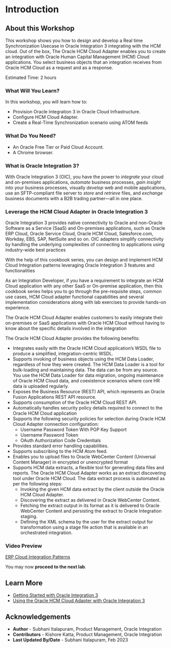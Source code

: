 # Introduction

## About this Workshop

This workshop shows you how to design and develop a Real time Synchronization Usecase in Oracle Integration 3 integrating with the HCM cloud. Out of the box, The Oracle HCM Cloud Adapter enables you to create an integration with Oracle Human Capital Management (HCM) Cloud applications. You select business objects that an integration receives from Oracle HCM Cloud as a request and as a response.


Estimated Time: 2 hours

### What Will You Learn?

In this workshop, you will learn how to:

* Provision Oracle Integration 3 in Oracle Cloud Infrastructure.
* Configure HCM Cloud Adapter.
* Create a Real-Time Synchronization scenario using ATOM feeds


### What Do You Need?

* An Oracle Free Tier or Paid Cloud Account.
* A Chrome browser.

### What is Oracle Integration 3?
With Oracle Integration 3 (OIC), you have the power to *integrate* your cloud and on-premises applications, *automate* business processes, *gain insight* into your business processes, visually *develop* web and mobile applications, use an SFTP-compliant file server to *store* and *retrieve* files, and *exchange* business documents with a B2B trading partner—all in one place.

### Leverage the HCM Cloud Adapter in Oracle Integration 3

Oracle Integration 3 provides native connectivity to Oracle and non-Oracle Software as a Service (SaaS) and On-premises applications, such as Oracle ERP Cloud, Oracle Service Cloud, Oracle HCM Cloud, Salesforce.com, Workday, EBS, SAP, NetSuite and so on. OIC adapters simplify connectivity by handling the underlying complexities of connecting to applications using industry-wide best practices

With the help of this cookbook series, you can design and implement HCM Cloud Integration patterns leveraging Oracle Integration 3 features and functionalities

As an Integration Developer, if you have a requirement to integrate an HCM Cloud application with any other SaaS or On-premise application, then this cookbook series helps you to go through the pre-requisite steps, common use cases, HCM Cloud adapter functional capabilities and several implementation considerations along with lab exercises to provide hands-on experience.

The Oracle HCM Cloud Adapter enables customers to easily integrate their on-premises or SaaS applications with Oracle HCM Cloud without having to know about the specific details involved in the integration

The Oracle HCM Cloud Adapter provides the following benefits:
- Integrates easily with the Oracle HCM Cloud application’s WSDL file to produce a simplified, integration-centric WSDL.
- Supports invoking of business objects using the HCM Data Loader, regardless of how they were created. The HCM Data Loader is a tool for bulk-loading and maintaining data. The data can be from any source. You use the HCM Data Loader for data migration, ongoing maintenance of Oracle HCM Cloud data, and coexistence scenarios where core HR data is uploaded regularly.
- Exposes the Business Resource (REST) API, which represents an Oracle Fusion Applications REST API resource.
- Supports consumption of the Oracle HCM Cloud REST API.
- Automatically handles security policy details required to connect to the Oracle HCM Cloud application
- Supports the following security policies for selection during Oracle HCM Cloud Adapter connection configuration:
    - Username Password Token With PGP Key Support
    - Username Password Token
    - OAuth Authorization Code Credentials
- Provides standard error handling capabilities.
- Supports subscribing to the HCM Atom feed.
- Enables you to upload files to Oracle WebCenter Content (Universal Content Manager) in encrypted or unencrypted format
- Supports HCM data extracts, a flexible tool for generating data files and reports. The Oracle HCM Cloud Adapter works as an extract discovering tool under Oracle HCM Cloud. The data extract process is automated as per the following steps:
    - Invoking the given HCM data extract by the client outside the Oracle HCM Cloud Adapter.
    - Discovering the extract as delivered in Oracle WebCenter Content.
    - Fetching the extract output in its format as it is delivered to Oracle WebCenter Content and persisting the extract to Oracle Integration staging.
    - Defining the XML schema by the user for the extract output for transformation using a stage file action that is available in an orchestrated integration.

###	Video Preview

[ERP Cloud Integration Patterns](https://videohub.oracle.com/media/HCM%20Cloud%20Integration%20Patterns/1_43t43y77)

You may now **proceed to the next lab**.

## Learn More

* [Getting Started with Oracle Integration 3](https://docs.oracle.com/en/cloud/paas/application-integration/index.html)
* [Using the Oracle HCM Cloud Adapter with Oracle Integration 3](https://docs.oracle.com/en/cloud/paas/application-integration/hcm-adapter/index.html)

## Acknowledgements

* **Author** - Subhani Italapuram, Product Management, Oracle Integration
* **Contributors** - Kishore Katta, Product Management, Oracle Integration
* **Last Updated By/Date** - Subhani Italapuram, Feb 2023
